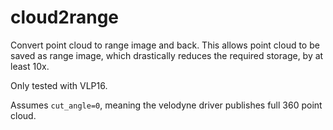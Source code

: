 # cloud2range

Convert point cloud to range image and back. This allows point cloud to be saved
as range image, which drastically reduces the required storage, by at least 10x.

Only tested with VLP16.

Assumes `cut_angle=0`, meaning the velodyne driver publishes full 360 point cloud.
